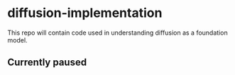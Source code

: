 # diffusion-implementation
This repo will contain code used in understanding diffusion as a foundation model.

## Currently paused 
